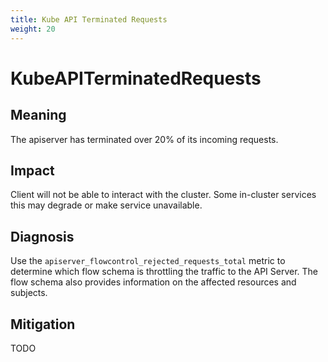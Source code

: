 ```yaml
---
title: Kube API Terminated Requests
weight: 20
---
```


# KubeAPITerminatedRequests

## Meaning

The apiserver has terminated over 20% of its incoming requests.

## Impact

Client will not be able to interact with the cluster.
Some in-cluster services this may degrade or make service unavailable.

## Diagnosis

Use the `apiserver_flowcontrol_rejected_requests_total` metric to determine
which flow schema is throttling the traffic to the API Server.
The flow schema also provides information on the affected resources and subjects.

## Mitigation

TODO